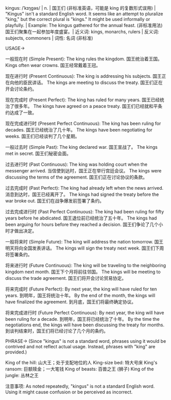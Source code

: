 kingus: /ˈkɪŋɡəs/ | n. | 国王们 (非标准英语，可能是 king 的复数形式误用) |  "Kingus" isn't a standard English word.  It seems like an attempt to pluralize "king," but the correct plural is "kings." It might be used informally or playfully. | Example:  The kingus gathered for the annual feast. (非标准用法) 国王们聚集在一起参加年度盛宴。| 近义词: kings, monarchs, rulers | 反义词: subjects, commoners | 词性: 名词 (非标准)

USAGE->

一般现在时 (Simple Present):
The king rules the kingdom. 国王统治着王国。
Kings often wear crowns. 国王经常戴着王冠。

现在进行时 (Present Continuous):
The king is addressing his subjects. 国王正在向他的臣民讲话。
The kings are meeting to discuss the treaty. 国王们正在开会讨论条约。

现在完成时 (Present Perfect):
The king has ruled for many years. 国王已经统治了很多年。
The kings have agreed on a peace treaty.  国王们已经就和平条约达成了一致。

现在完成进行时 (Present Perfect Continuous):
The king has been ruling for decades. 国王已经统治了几十年。
The kings have been negotiating for weeks. 国王们已经谈判了几个星期。

一般过去时 (Simple Past):
The king declared war. 国王宣战了。
The kings met in secret. 国王们秘密会面。

过去进行时 (Past Continuous):
The king was holding court when the messenger arrived.  当信使到达时，国王正在举行宫廷会议。
The kings were discussing the terms of the agreement. 国王们正在讨论协议的条款。

过去完成时 (Past Perfect):
The king had already left when the news arrived.  消息到达时，国王已经离开了。
The kings had signed the treaty before the war broke out. 国王们在战争爆发前签署了条约。

过去完成进行时 (Past Perfect Continuous):
The king had been ruling for fifty years before he abdicated. 国王退位前已经统治了五十年。
The kings had been arguing for hours before they reached a decision. 国王们争论了几个小时才做出决定。

一般将来时 (Simple Future):
The king will address the nation tomorrow. 国王明天将向全国发表讲话。
The kings will sign the treaty next week. 国王们下周将签署条约。

将来进行时 (Future Continuous):
The king will be traveling to the neighboring kingdom next month. 国王下个月将前往邻国。
The kings will be meeting to discuss the trade agreement. 国王们将开会讨论贸易协定。

将来完成时 (Future Perfect):
By next year, the king will have ruled for ten years. 到明年，国王将统治十年。
By the end of the month, the kings will have finalized the agreement.  到月底，国王们将最终确定协议。

将来完成进行时 (Future Perfect Continuous):
By next year, the king will have been ruling for a decade. 到明年，国王将已经统治了十年。
By the time the negotiations end, the kings will have been discussing the treaty for months. 到谈判结束时，国王们将已经讨论了几个月的条约。


PHRASE->
(Since "kingus" is not a standard word, phrases using it would be contrived and not reflect actual usage.  Instead, phrases with "king" are provided.)

King of the hill: 山大王；处于支配地位的人
King-size bed:  特大号床
King's ransom:  巨额赎金；一大笔钱
King of beasts:  百兽之王 (狮子)
King of the jungle:  丛林之王


注意事项:  As noted repeatedly, "kingus" is not a standard English word. Using it might cause confusion or be perceived as incorrect.
